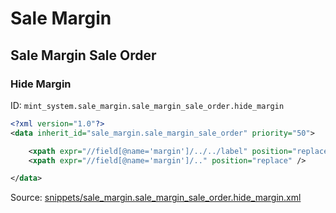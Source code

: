 # Sale Margin
## Sale Margin Sale Order  
### Hide Margin  
ID: `mint_system.sale_margin.sale_margin_sale_order.hide_margin`  
```xml
<?xml version="1.0"?>
<data inherit_id="sale_margin.sale_margin_sale_order" priority="50">

    <xpath expr="//field[@name='margin']/../../label" position="replace" /> 
    <xpath expr="//field[@name='margin']/.." position="replace" />

</data>
```
Source: [snippets/sale_margin.sale_margin_sale_order.hide_margin.xml](https://github.com/Mint-System/Odoo-Build/tree/16.0/snippets/sale_margin.sale_margin_sale_order.hide_margin.xml)

